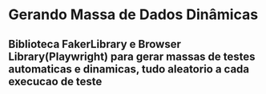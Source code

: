 <h1> Gerando Massa de Dados Dinâmicas

<h2>Biblioteca FakerLibrary e Browser Library(Playwright) para gerar massas de testes automaticas e dinamicas, tudo aleatorio a cada execucao de teste

